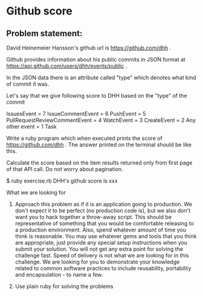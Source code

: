# Github score


## Problem statement:
David Heinemeier Hansson's github url is https://github.com/dhh .

Github provides information about his public commits in JSON format at https://api.github.com/users/dhh/events/public .

In the JSON data there is an attribute called "type" which denotes what kind of commit it was.

Let's say that we give following score to DHH based on the "type" of the commit

IssuesEvent = 7
IssueCommentEvent = 6
PushEvent = 5
PullRequestReviewCommentEvent = 4
WatchEvent = 3
CreateEvent = 2
Any other event = 1
Task

Write a ruby program which when executed prints the score of https://github.com/dhh . The answer printed on the terminal should be like this.

Calculate the score based on the item results returned only from first page of that API call. Do not worry about pagination.

$ ruby exercise.rb
DHH's github score is xxx


What we are looking for

1) Approach this problem as if it is an application going to production. 
  We don't expect it to be perfect (no production code is), but we also don't want you to hack together 
  a throw-away script. 
  This should be representative of something that you would be comfortable releasing to a production environment. 
  Also, spend whatever amount of time you think is reasonable. 
  You may use whatever gems and tools that you think are appropriate, just provide any special setup 
  instructions when you submit your solution.
  You will not get any extra point for solving the challenge fast. Speed of delivery is not what we are 
  looking for in this challenge.
  We are looking for you to demonstrate your knowledge related to common software practices to 
  include reusability, portability and encapsulation - to name a few.


2) Use plain ruby for solving the problems


